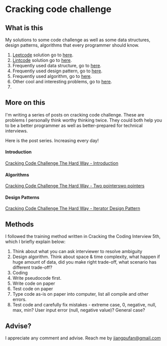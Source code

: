 # Cracking code challenge

## What is this

My solutions to some code challenge as well as some data structures, design patterns, algorithms that every programmer should know.

1. [Leetcode](https://leetcode.com/) solution go to [here](https://github.com/otnt/CodeChallenge).
2. [Lintcode](http://lintcode.com/) solution go to [here](https://github.com/otnt/CodeChallenge/tree/master/lintcode/java).
3. Frequently used data structure, go to [here](https://github.com/otnt/CodeChallenge/tree/master/DataStructure).
4. Frequently used design pattern, go to [here]().
5. Frequently used algorithm, go to [here]().
6. Other cool and interesting problems, go to [here]().
7. 

## More on this

I'm writing a series of posts on cracking code challenge. These are problems I personally think worthy thinking twice. They could both help you to be a better programmer as well as better-prepared for technical interviews.

Here is the post series. Increasing every day!

#### Introduction
[Cracking Code Challenge The Hard Way - Introduction](http://otnt.github.io/2016/02/19/Cracking-Code-Challenge-The-Hard-Way-Introduction/)

#### Algorithms
[Cracking Code Challenge The Hard Way - Two pointerswo pointers](http://otnt.github.io/2016/02/19/Cracking-Code-Challenge-The-Hard-Way-Two-pointers/)

#### Design Patterns
[Cracking Code Challenge The Hard Way - Iterator Design Pattern](http://otnt.github.io/2016/03/05/Cracking-Code-Challenge-The-Hard-Way-Iterator-Design-Pattern/)

## Methods

I followed the training method written in Cracking the Coding Interview 5th, which I briefly explain below:

1. Think about what you can ask interviewer to resolve ambiguity
2. Design algorithm. Think about space & time complexity, what happen if huge amount of data, did you make right trade-off, what scenario has different trade-off?
3. Coding
 1. Write pseudocode first.
 2. Write code on paper
 3. Test code on paper
4. Type code as-is on paper into computer, list all compile and other errors.
5. Test code and carefully fix mistakes - extreme case, 0, negative, null, max, min? User input error (null, negative value)? General case?

## Advise?

I appreciate any comment and advise. Reach me by jiangpufan@gmail.com
